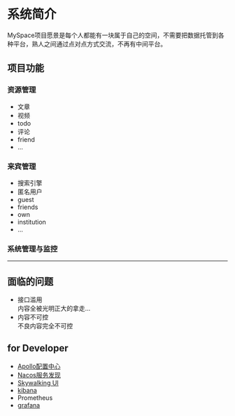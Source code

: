 # 系统简介
  MySpace项目愿景是每个人都能有一块属于自己的空间，不需要把数据托管到各种平台，熟人之间通过点对点方式交流，不再有中间平台。
## 项目功能
### 资源管理
+ 文章
+ 视频
+ todo
+ 评论
+ friend
+ ...
### 来宾管理
+ 搜索引擎
+ 匿名用户
+ guest
+ friends
+ own
+ institution
+ ...
### 系统管理与监控


---


## 面临的问题

+ 接口滥用  
  内容全被光明正大的拿走...
+ 内容不可控  
  不良内容完全不可控

## for Developer

+ [Apollo配置中心](http://localhost:8070/)
+ [Nacos服务发现](http://localhost:8848/nacos/)
+ [Skywalking UI](http://localhost:8085)
+ [kibana](http://localhost:5601/)
+ Prometheus
+ [grafana](http://localhost:3000/)